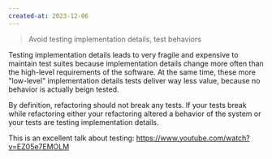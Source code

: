 ```yaml
---
created-at: 2023-12-06
---
```


> Avoid testing implementation details, test behaviors

Testing implementation details leads to very fragile and expensive to maintain test suites because implementation details change more often than the high-level requirements of the software. At the same time, these more \"low-level\" implementation details tests deliver way less value, because no behavior is actually beign tested.

By definition, refactoring should not break any tests. If your tests break while refactoring either your refactoring altered a behavior of the system or your tests are testing implementation details.

This is an excellent talk about testing: <https://www.youtube.com/watch?v=EZ05e7EMOLM>
